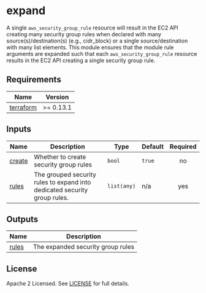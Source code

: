 # expand

A single `aws_security_group_rule` resource will result in the EC2 API creating many security group rules when declared with many source(s)/destination(s) (e.g., cidr_block) or a single source/destination with many list elements.
This module ensures that the module rule arguments are expanded such that each `aws_security_group_rule` resource results in the EC2 API creating a single security group rule.

<!-- BEGINNING OF PRE-COMMIT-TERRAFORM DOCS HOOK -->

## Requirements

| Name | Version |
|------|---------|
| <a name="requirement_terraform"></a> [terraform](#requirement\_terraform) | >= 0.13.1 |
## Inputs

| Name | Description | Type | Default | Required |
|------|-------------|------|---------|:--------:|
| <a name="input_create"></a> [create](#input\_create) | Whether to create security group rules | `bool` | `true` | no |
| <a name="input_rules"></a> [rules](#input\_rules) | The grouped security rules to expand into dedicated security group rules. | `list(any)` | n/a | yes |
## Outputs

| Name | Description |
|------|-------------|
| <a name="output_rules"></a> [rules](#output\_rules) | The expanded security group rules |
<!-- END OF PRE-COMMIT-TERRAFORM DOCS HOOK -->

## License

Apache 2 Licensed. See [LICENSE](https://github.com/aidanmelen/terraform-kubernetes-confluent-platform/blob/main/LICENSE) for full details.
